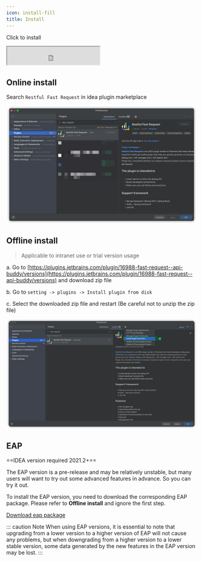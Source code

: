 ```yaml
---
icon: install-fill
title: Install
---
```


Click to install

<iframe width="245px" height="48px" src="https://plugins.jetbrains.com/embeddable/install/16988"></iframe>

## Online install

Search `Restful Fast Request` in idea plugin marketplace

![download](/img/download.png)

## Offline install

> Applicable to intranet use or trial version usage

a. Go to [https://plugins.jetbrains.com/plugin/16988-fast-request--api-buddy/versions](https://plugins.jetbrains.com/plugin/16988-fast-request--api-buddy/versions) and download zip file

b. Go to `setting -> plugins -> Install plugin from disk`

c. Select the downloaded zip file and restart (Be careful not to unzip the zip file)

![installLocal](/img/installLocal.png)

## EAP

==IDEA version required 2021.2+==

The EAP version is a pre-release and may be relatively unstable, but many users will want to try out some advanced features in advance. So you can try it out.

To install the EAP version, you need to download the corresponding EAP package. Please refer to **Offline install** and ignore the first step.

[Download eap package](https://plugins.jetbrains.com/plugin/16988-restful-fast-request/versions/eap)

::: caution Note
When using EAP versions, it is essential to note that upgrading from a lower version to a higher version of EAP will not cause any problems,
but when downgrading from a higher version to a lower stable version, some data generated by the new features in the EAP version may be lost.
:::
